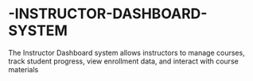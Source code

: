 # -INSTRUCTOR-DASHBOARD-SYSTEM
The Instructor Dashboard system allows instructors to manage courses, track student progress,  view enrollment data, and interact with course materials
